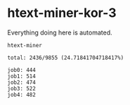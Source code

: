 # htext-miner-kor-3

Everything doing here is automated.

```
htext-miner

total: 2436/9855 (24.71841704718417%)

job0: 444
job1: 514
job2: 474
job3: 522
job4: 482
```